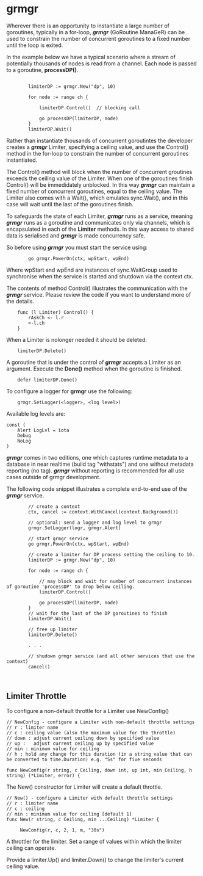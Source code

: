 # grmgr
Wherever there is an opportunity to instantiate a large number of goroutines, typically in a for-loop, **_grmgr_** (GoRoutine ManaGeR) can be used to constrain the number of concurrent goroutines to a fixed number until the loop is exited. 

In the example below we have a typical scenario where a stream of potentially thousands of nodes is read from a channel. Each node is passed to a goroutine, __processDP()__.
```

		limiterDP := grmgr.New("dp", 10)
		
		for node := range ch {
	
			limiterDP.Control()  // blocking call
			
			go processDP(limiterDP, node)
		}
		limiterDP.Wait()
```
Rather than instantiate thousands of concurrent goroutintes the developer creates a **_grmgr_** Limiter, specifying a ceiling value, and use the Control() method in the for-loop to constrain the number of concurrent goroutines instantiated.

The Control() method will block when the number of concurrent groutines exceeds the ceiling value of the Limiter. When one of the goroutines finish Control() will be immedidately unblocked.
In this way **_grmgr_** can maintain a fixed number of concurrent goroutines, equal to the ceiling value. The Limiter also comes with a Wait(), which emulates sync.Wait(), and in this case will wait until the last of the goroutines finish.

To safeguards the state of each Limiter, **_grmgr_** runs as a service, meaning  **_grmgr_** runs as a goroutine and communicates only via channels, which is encapsulated in each of the __Limiter__ methods. In this way access to shared data is serialised and **_grmgr_** is made concurrency safe.

So before using  **_grmgr_**  you must start the service using:

```
 		go grmgr.PowerOn(ctx, wpStart, wpEnd) 
```

Where wpStart and wpEnd are instances of sync.WaitGroup used to synchronise when the service is started  and shutdown via the context ctx.

The contents of method Control() illustrates the communication with the **_grmgr_** service. Please review the code if you want to understand more of the details.

```
	func (l Limiter) Control() {
		rAskCh <- l.r
		<-l.ch
	}
```
 
When a Limiter is nolonger needed it should be deleted:

```
	limiterDP.Delete()
```

A goroutine that is under the control of **_grmgr_** accepts a Limiter as an argument. Execute the __Done()__ method when the goroutine is finished.

```
	defer limiterDP.Done()
```

To configure a logger for __grmgr__ use the following:
```
	grmgr.SetLogger(<logger>, <log level>) 
```
Available log levels are:
```
const (
	Alert LogLvl = iota
	Debug
	NoLog
)
```

 **_grmgr_** comes in two editions, one which captures runtime metadata to a database in near realtime (build tag "withstats") and one without metadata reporting (no tag).
 **_grmgr_** without reporting is recommended for all use cases outside of grmgr development.

The following code snippet illustrates a complete end-to-end use of the **_grmgr_** service.

```
		// create a context
		ctx, cancel := context.WithCancel(context.Background())
		
		// optional: send a logger and log level to grmgr 
		grmgr.SetLogger(logr, grmgr.Alert)
		
		// start grmgr service
		go grmgr.PowerOn(ctx, wpStart, wpEnd) 
		
		// create a limiter for DP process setting the ceiling to 10.
		limiterDP := grmgr.New("dp", 10)
		
		for node := range ch {
			
			// may block and wait for number of concurrent instances of goroutine 'processDP' to drop below ceiling.
			limiterDP.Control()
			
			go processDP(limiterDP, node)
		}
		// wait for the last of the DP goroutines to finish
		limiterDP.Wait()
		
		// free up limiter
		limiterDP.Delete()
		
		. . .
		
		// shudown grmgr service (and all other services that use the context)
		cancel()
		
		
```

## Limiter Throttle

To configure a non-default throttle for a Limiter use NewConfig()
```
// NewConfig - configure a Limiter with non-default throttle settings
// r : limiter name
// c : ceiling value (also the maximum value for the throttle)
// down : adjust current ceiling down by specified value
// up :   adjust current ceiling up by specified value
// min : minimum value for ceiling
// h : hold any change for this duration (in a string value that can be converted to time.Duration) e.g. "5s" for five seconds

func NewConfig(r string, c Ceiling, down int, up int, min Ceiling, h string) (*Limiter, error) {

```
The New() constructor for Limiter will create a default throttle.
```
// New() - configure a Limiter with default throttle settings
// r : limiter name
// c : ceiling 
// min : minimum value for ceiling [default 1]
func New(r string, c Ceiling, min ...Ceiling) *Limiter {

	 NewConfig(r, c, 2, 1, m, "30s")
```


A throttler for the limiter. Set a range of values within which the limiter ceiling can operate. 

Provide a limiter.Up() and limiter.Down() to change the limiter's current ceiling value. 

